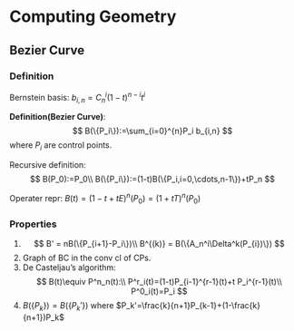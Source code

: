 # Computing Geometry

## Bezier Curve

### Definition
Bernstein basis: $b_{i,n}=C_n^i(1-t)^{n-i}t^i$

**Definition(Bezier Curve)**: 
$$
B(\{P_i\}):=\sum_{i=0}^{n}P_i b_{i,n}
$$
where $P_i$ are control points.

Recursive definition:
$$
B(P_0):=P_0\\
B(\{P_i\}):=(1-t)B(\{P_i,i=0,\cdots,n-1\})+tP_n
$$

Operater repr:
$B(t)=(1-t +tE)^n(P_0)=(1+tT)^n(P_0)$

### Properties

1.
    $$
    B' = nB(\{P_{i+1}-P_i\})\\
    B^{(k)} = B(\{A_n^i\Delta^k(P_{i})\})
    $$
2. Graph of BC in the conv cl of CPs.
3. De Casteljau’s algorithm:
  $$
  B(t)\equiv P^n_n(t):\\
  P^r_i(t)=(1-t)P_{i-1}^{r-1}(t)+t P_i^{r-1}(t)\\
  P^0_i(t)=P_i
  $$
4. $B(\{P_k\})=B(\{P_{k}'\})$ where $P_k'=\frac{k}{n+1}P_{k-1}+(1-\frac{k}{n+1})P_k$